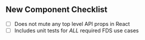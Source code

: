 ## New Component Checklist

- [ ] Does not mute any top level API props in React
- [ ] Includes unit tests for _ALL_ required FDS use cases
